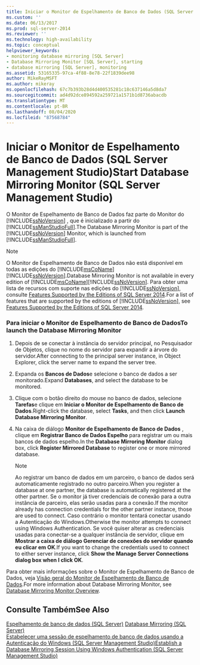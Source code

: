 ```yaml
---
title: Iniciar o Monitor de Espelhamento de Banco de Dados (SQL Server Management Studio) | Microsoft Docs
ms.custom: ''
ms.date: 06/13/2017
ms.prod: sql-server-2014
ms.reviewer: ''
ms.technology: high-availability
ms.topic: conceptual
helpviewer_keywords:
- monitoring database mirroring [SQL Server]
- Database Mirroring Monitor [SQL Server], starting
- database mirroring [SQL Server], monitoring
ms.assetid: 53165335-97ca-4f88-8e78-22f1839dee98
author: MikeRayMSFT
ms.author: mikeray
ms.openlocfilehash: 67c7b393b28d4d400535281c18c637146a5d8da7
ms.sourcegitcommit: ad4d92dce894592a259721a1571b1d8736abacdb
ms.translationtype: MT
ms.contentlocale: pt-BR
ms.lasthandoff: 08/04/2020
ms.locfileid: "87568784"
---
```

# <a name="start-database-mirroring-monitor-sql-server-management-studio"></a><span data-ttu-id="4b5fa-102">Iniciar o Monitor de Espelhamento de Banco de Dados (SQL Server Management Studio)</span><span class="sxs-lookup"><span data-stu-id="4b5fa-102">Start Database Mirroring Monitor (SQL Server Management Studio)</span></span>
  <span data-ttu-id="4b5fa-103">O Monitor de Espelhamento de Banco de Dados faz parte do Monitor do [!INCLUDE[ssNoVersion](../../includes/ssnoversion-md.md)] , que é inicializado a partir do [!INCLUDE[ssManStudioFull](../../includes/ssmanstudiofull-md.md)].</span><span class="sxs-lookup"><span data-stu-id="4b5fa-103">The Database Mirroring Monitor is part of the [!INCLUDE[ssNoVersion](../../includes/ssnoversion-md.md)] Monitor, which is launched from [!INCLUDE[ssManStudioFull](../../includes/ssmanstudiofull-md.md)].</span></span>  
  
> [!NOTE]  
>  <span data-ttu-id="4b5fa-104">O Monitor de Espelhamento de Banco de Dados não está disponível em todas as edições do [!INCLUDE[msCoName](../../includes/msconame-md.md)][!INCLUDE[ssNoVersion](../../includes/ssnoversion-md.md)].</span><span class="sxs-lookup"><span data-stu-id="4b5fa-104">Database Mirroring Monitor is not available in every edition of [!INCLUDE[msCoName](../../includes/msconame-md.md)][!INCLUDE[ssNoVersion](../../includes/ssnoversion-md.md)].</span></span> <span data-ttu-id="4b5fa-105">Para obter uma lista de recursos com suporte nas edições do [!INCLUDE[ssNoVersion](../../includes/ssnoversion-md.md)], consulte [Features Supported by the Editions of SQL Server 2014](../../getting-started/features-supported-by-the-editions-of-sql-server-2014.md).</span><span class="sxs-lookup"><span data-stu-id="4b5fa-105">For a list of features that are supported by the editions of [!INCLUDE[ssNoVersion](../../includes/ssnoversion-md.md)], see [Features Supported by the Editions of SQL Server 2014](../../getting-started/features-supported-by-the-editions-of-sql-server-2014.md).</span></span>  
  
### <a name="to-launch-the-database-mirroring-monitor"></a><span data-ttu-id="4b5fa-106">Para iniciar o Monitor de Espelhamento de Banco de Dados</span><span class="sxs-lookup"><span data-stu-id="4b5fa-106">To launch the Database Mirroring Monitor</span></span>  
  
1.  <span data-ttu-id="4b5fa-107">Depois de se conectar à instância do servidor principal, no Pesquisador de Objetos, clique no nome do servidor para expandir a árvore do servidor.</span><span class="sxs-lookup"><span data-stu-id="4b5fa-107">After connecting to the principal server instance, in Object Explorer, click the server name to expand the server tree.</span></span>  
  
2.  <span data-ttu-id="4b5fa-108">Expanda os **Bancos de Dados**e selecione o banco de dados a ser monitorado.</span><span class="sxs-lookup"><span data-stu-id="4b5fa-108">Expand **Databases**, and select the database to be monitored.</span></span>  
  
3.  <span data-ttu-id="4b5fa-109">Clique com o botão direito do mouse no banco de dados, selecione **Tarefas**e clique em **Iniciar o Monitor de Espelhamento de Banco de Dados**.</span><span class="sxs-lookup"><span data-stu-id="4b5fa-109">Right-click the database, select **Tasks**, and then click **Launch Database Mirroring Monitor**.</span></span>  
  
4.  <span data-ttu-id="4b5fa-110">Na caixa de diálogo **Monitor de Espelhamento de Banco de Dados** , clique em **Registrar Banco de Dados Espelho** para registrar um ou mais bancos de dados espelho.</span><span class="sxs-lookup"><span data-stu-id="4b5fa-110">In the **Database Mirroring Monitor** dialog box, click **Register Mirrored Database** to register one or more mirrored database.</span></span>  
  
    > [!NOTE]  
    >  <span data-ttu-id="4b5fa-111">Ao registrar um banco de dados em um parceiro, o banco de dados será automaticamente registrado no outro parceiro.</span><span class="sxs-lookup"><span data-stu-id="4b5fa-111">When you register a database at one partner, the database is automatically registered at the other partner.</span></span> <span data-ttu-id="4b5fa-112">Se o monitor já tiver credenciais de conexão para a outra instância de parceiro, elas serão usadas para a conexão.</span><span class="sxs-lookup"><span data-stu-id="4b5fa-112">If the monitor already has connection credentials for the other partner instance, those are used to connect.</span></span> <span data-ttu-id="4b5fa-113">Caso contrário o monitor tentará conectar usando a Autenticação do Windows.</span><span class="sxs-lookup"><span data-stu-id="4b5fa-113">Otherwise the monitor attempts to connect using Windows Authentication.</span></span> <span data-ttu-id="4b5fa-114">Se você quiser alterar as credenciais usadas para conectar-se a qualquer instância de servidor, clique em **Mostrar a caixa de diálogo Gerenciar de conexões do servidor quando eu clicar em OK**.</span><span class="sxs-lookup"><span data-stu-id="4b5fa-114">If you want to change the credentials used to connect to either server instance, click **Show the Manage Server Connections dialog box when I click OK**.</span></span>  
  
 <span data-ttu-id="4b5fa-115">Para obter mais informações sobre o Monitor de Espelhamento de Banco de Dados, veja [Visão geral do Monitor de Espelhamento de Banco de Dados](database-mirroring-monitor-overview.md).</span><span class="sxs-lookup"><span data-stu-id="4b5fa-115">For more information about Database Mirroring Monitor, see [Database Mirroring Monitor Overview](database-mirroring-monitor-overview.md).</span></span>  
  
## <a name="see-also"></a><span data-ttu-id="4b5fa-116">Consulte Também</span><span class="sxs-lookup"><span data-stu-id="4b5fa-116">See Also</span></span>  
 <span data-ttu-id="4b5fa-117">[Espelhamento de banco de dados &#40;SQL Server&#41;](database-mirroring-sql-server.md) </span><span class="sxs-lookup"><span data-stu-id="4b5fa-117">[Database Mirroring &#40;SQL Server&#41;](database-mirroring-sql-server.md) </span></span>  
 [<span data-ttu-id="4b5fa-118">Estabelecer uma sessão de espelhamento de banco de dados usando a Autenticação do Windows &#40;SQL Server Management Studio&#41;</span><span class="sxs-lookup"><span data-stu-id="4b5fa-118">Establish a Database Mirroring Session Using Windows Authentication &#40;SQL Server Management Studio&#41;</span></span>](establish-database-mirroring-session-windows-authentication.md)  
  
  
